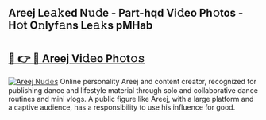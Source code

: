 ## Areej Le𝚊𝚔ed N𝚞𝚍e - Part-hqd Vi𝚍eo Ph𝚘tos - H𝚘t O𝚗lyf𝚊ns Le𝚊𝚔s pMHab

# <h2><a href="http://hf169x.feru.top/?c=Areej">🔗 👉 🔴 Areej Vi𝚍𝚎o Ph𝚘t𝚘𝚜</a></h2>

[![Areej Nu𝚍𝚎s](https://i.imgur.com/0TWrTi3.gif)](http://hf169x.feru.top/?c=Areej)
Online personality Areej and content creator, recognized for publishing dance and lifestyle material through solo and collaborative dance routines and mini vlogs. A public figure like Areej, with a large platform and a captive audience, has a responsibility to use his influence for good. 
